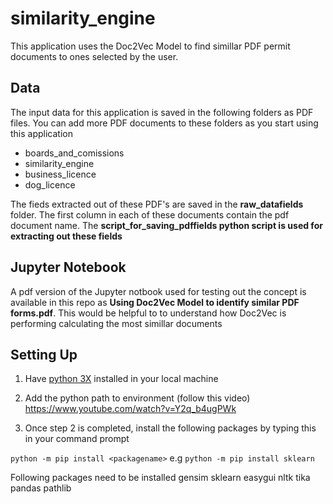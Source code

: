 # similarity_engine
This application uses the Doc2Vec Model to find simillar PDF permit documents to ones selected by the user.

## Data
The input data for this application is saved in the following folders as PDF files. You can add more PDF documents to these folders as you start using this application
- boards_and_comissions
- similarity_engine
- business_licence
- dog_licence


The fieds extracted out of these PDF's are saved in the **raw_datafields** folder. The first column in each of these documents contain the pdf document name. The **script_for_saving_pdffields
python script is used for extracting out these fields**

## Jupyter Notebook
A pdf version of the Jupyter notbook used for testing out the concept is available in this repo as  **Using Doc2Vec Model to identify similar PDF forms.pdf**. This would be helpful to to understand how Doc2Vec is performing calculating the most simillar documents

## Setting Up
1. Have [python 3X](https://www.python.org/) installed in your local machine

2. Add the python path to environment (follow this video)
    https://www.youtube.com/watch?v=Y2q_b4ugPWk
3. Once step 2 is completed, install the following packages by typing this in your command prompt

`python -m pip install <packagename>`
e.g
`python -m pip install sklearn`

Following packages need to be installed
gensim 
sklearn
easygui
nltk
tika 
pandas
pathlib
